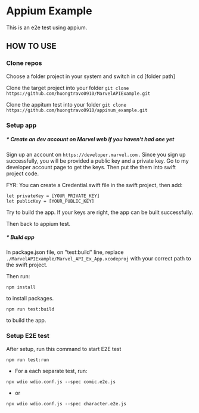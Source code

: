 # Appium Example
This is an e2e test using appium.

## HOW TO USE
### Clone repos
Choose a folder project in your system and switch in cd [folder path]

Clone the target project into your folder `git clone https://github.com/huongtravo0910/MarvelAPIExample.git`

Clone the appitum test into your folder `git clone https://github.com/huongtravo0910/appinum_example.git`

### Setup app
##### * Create an dev account on Marvel web if you haven't had one yet
Sign up an account on `https://developer.marvel.com` .
Since you sign up successfully, you will be provided a public key and a private key. Go to my developer account page to get the keys. Then put the them into swift project code. 

FYR: You can create a Credential.swift file in the swift project, then add:
```
let privateKey = [YOUR_PRIVATE_KEY]
let publicKey = [YOUR_PUBLIC_KEY]
```
Try to build the app. If your keys are right, the app can be built successfully.

Then back to appium test.
##### * Build app
In package.json file, on "test:build" line, replace `./MarvelAPIExample/Marvel_API_Ex_App.xcodeproj` with your correct path to the swift project.

Then run:
```
npm install
```
to install packages.
```
npm run test:build
```
to build the app.
### Setup E2E test
After setup, run this command to start E2E test
```
npm run test:run
```
* For a each separate test, run:
```
npx wdio wdio.conf.js --spec comic.e2e.js
```

* or
```
npx wdio wdio.conf.js --spec character.e2e.js
```
